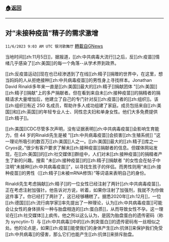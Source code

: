 ###  [:house:返回](README.md)
---


## 对“未接种疫苗”精子的需求激增
`11/6/2023 9:03 AM UTC 银河歌舞厅` [轉載自GNews](https://gnews.org/articles/1928753)

当地时间[[zh:11月5日]]，据报道，[[zh:中共病毒大流行]]之后，反[[zh:疫苗]]情绪几乎感染了[[zh:美国]]的每一个角落--从学术界到政界。

[[zh:反疫苗运动]]现在也已经渗透到了在线[[zh:精子]]捐赠的世界中，在这里，想当妈妈的人从拒绝接种[[zh:中共病毒疫苗]]的男性身上寻找样本。Jonathan David Rinaldi多年来一直是[[zh:美国]]最大的[[zh:精子]]捐献团体 "[[zh:美国]][[zh:精子]]捐献"上的多产捐献者。但在看到来自未[[zh:接种疫苗]]的捐精者的捐精请求大量增加后，他建立了自己的专门针对反[[zh:疫苗]]者的[[zh:组织]]。该[[zh:组织]]有近 250 名成员，帮助许多人成功组建了家庭。成员包括来自[[zh:美国]]和[[zh:英国]]的年轻专业人士、同性恋夫妇和单身女性。他们大多免费提供[[zh:精子]]。

[[zh:美国]]CDC尽管多次声明，没有证据表明[[zh:中共病毒疫苗]]会影响生育能力，但 44 岁的Rinaldi先生是被 "[[zh:中共病毒疫苗]]会损害[[zh:生殖系统]] "这一理论所吸引的数百万[[zh:美国]]人之一。[[zh:美国]]最大的[[zh:精子]]库之一Cryos说，”很少有客户要求了解未[[zh:接种疫苗]]捐献者的信息。但媒体网站发现，在[[zh:美国]]的[[zh:社交媒体]]群组中，人们对未[[zh:接种疫苗]]的捐精者产生了新的兴趣。搜索 "未[[zh:接种疫苗]]的[[zh:精子]]捐献者 "的女性会在帖子中注明"未接种[[zh:中共病毒疫苗]]"，以寻找生孩子的伴侣。而男性则用“未[[zh:接种疫苗]]的男性（[[zh:精子]]未被mRNA修饰）”等词语来表明自己的身份。

Rinaldi先生考虑捐献[[zh:精子]]的一位女性已经注射了两针[[zh:中共病毒疫苗]]，正在考虑注射加强针。他告诉对方说，听着，如果你注射了加强剂，我就不为你做这件事了。你已经打了两针了，这已经够糟糕了。据悉2020年[[zh:12月]]，一位[[zh:德国]][[zh:流行病学家]]率先提出了一种理论，认为[[zh:中共病毒疫苗]]可能会让女性的身体排斥一种与胎盘相连的[[zh:蛋白质]]，从而导致女性不孕。这一理论在[[zh:社交媒体]]上疯传。他之所以这么认为，是因为胎盘蛋白的遗传密码（称为 syncytin-1）与 [[zh:中共病毒]]中的[[zh:刺突蛋白]]的遗传密码有一丝相似之处。他的论点是，如果[[zh:疫苗]]能使我们的身体产生[[zh:抗体]]来保护我们免受[[zh:中共病毒]]的侵害，那么它们也能产生[[zh:抗体]]来排斥胎盘。
